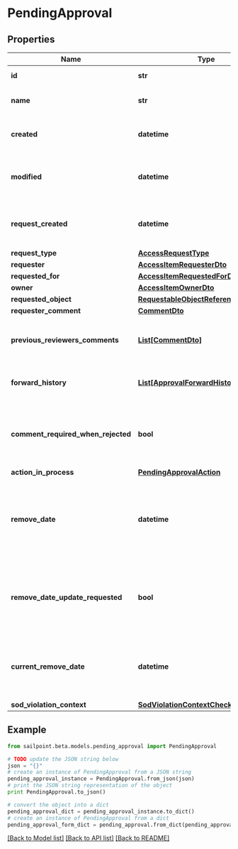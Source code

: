 # PendingApproval


## Properties
Name | Type | Description | Notes
------------ | ------------- | ------------- | -------------
**id** | **str** | The approval id. | [optional] 
**name** | **str** | The name of the approval. | [optional] 
**created** | **datetime** | When the approval was created. | [optional] 
**modified** | **datetime** | When the approval was modified last time. | [optional] 
**request_created** | **datetime** | When the access-request was created. | [optional] 
**request_type** | [**AccessRequestType**](AccessRequestType.md) |  | [optional] 
**requester** | [**AccessItemRequesterDto**](AccessItemRequesterDto.md) |  | [optional] 
**requested_for** | [**AccessItemRequestedForDto**](AccessItemRequestedForDto.md) |  | [optional] 
**owner** | [**AccessItemOwnerDto**](AccessItemOwnerDto.md) |  | [optional] 
**requested_object** | [**RequestableObjectReference**](RequestableObjectReference.md) |  | [optional] 
**requester_comment** | [**CommentDto**](CommentDto.md) |  | [optional] 
**previous_reviewers_comments** | [**List[CommentDto]**](CommentDto.md) | The history of the previous reviewers comments. | [optional] 
**forward_history** | [**List[ApprovalForwardHistory]**](ApprovalForwardHistory.md) | The history of approval forward action. | [optional] 
**comment_required_when_rejected** | **bool** | When true the rejector has to provide comments when rejecting | [optional] 
**action_in_process** | [**PendingApprovalAction**](PendingApprovalAction.md) |  | [optional] 
**remove_date** | **datetime** | The date the role or access profile is no longer assigned to the specified identity. | [optional] 
**remove_date_update_requested** | **bool** | If true, then the request is to change the remove date or sunset date. | [optional] 
**current_remove_date** | **datetime** | The remove date or sunset date that was assigned at the time of the request. | [optional] 
**sod_violation_context** | [**SodViolationContextCheckCompleted1**](SodViolationContextCheckCompleted1.md) |  | [optional] 

## Example

```python
from sailpoint.beta.models.pending_approval import PendingApproval

# TODO update the JSON string below
json = "{}"
# create an instance of PendingApproval from a JSON string
pending_approval_instance = PendingApproval.from_json(json)
# print the JSON string representation of the object
print PendingApproval.to_json()

# convert the object into a dict
pending_approval_dict = pending_approval_instance.to_dict()
# create an instance of PendingApproval from a dict
pending_approval_form_dict = pending_approval.from_dict(pending_approval_dict)
```
[[Back to Model list]](../README.md#documentation-for-models) [[Back to API list]](../README.md#documentation-for-api-endpoints) [[Back to README]](../README.md)



